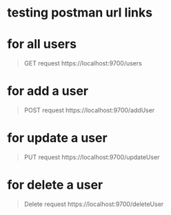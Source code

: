 # testing postman url links
# for all users
>GET request
>https://localhost:9700/users
# for add a user
>POST request
>https://localhost:9700/addUser
# for update a user
>PUT request
>https://localhost:9700/updateUser
# for delete a user
>Delete request
>https://localhost:9700/deleteUser
